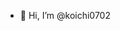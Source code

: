 - 👋 Hi, I’m @koichi0702
<!---
koichi0702/koichi0702 is a ✨ special ✨ repository because its `README.md` (this file) appears on your GitHub profile.
You can click the Preview link to take a look at your changes.
--->
